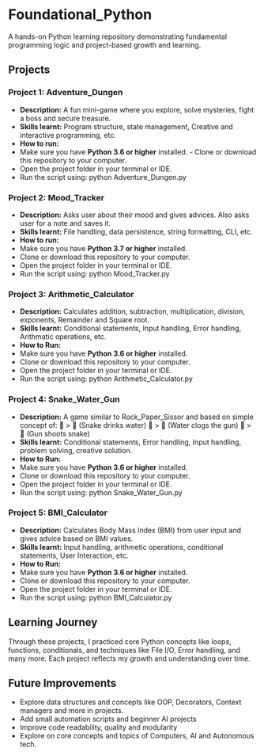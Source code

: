 # Foundational_Python
A hands-on Python learning repository demonstrating fundamental programming logic and project-based growth and learning.

## Projects

### Project 1: Adventure_Dungen
- **Description:** A fun mini-game where you explore, solve mysteries, fight a boss and secure treasure.
- **Skills learnt:** Program structure, state management, Creative and interactive programming, etc.
- **How to run:**
-  Make sure you have **Python 3.6 or higher** installed.   - Clone or download this repository to your computer.
- Open the project folder in your terminal or IDE.
- Run the script using: python Adventure_Dungen.py
  

### Project 2: Mood_Tracker
- **Description:** Asks user about their mood and gives advices. Also asks user for a note and saves it.
- **Skills learnt:** File handling, data persistence, string formatting, CLI, etc.
- **How to run:**
- Make sure you have **Python 3.7 or higher** installed.
- Clone or download this repository to your computer.
- Open the project folder in your terminal or IDE.
- Run the script using: python Mood_Tracker.py

### Project 3: Arithmetic_Calculator
- **Description:** Calculates addition, subtraction, multiplication, division, exponents, Remainder and Square root. 
- **Skills learnt:** Conditional statements, Input handling, Error handling, Arithmatic operations, etc. 
- **How to Run:**
- Make sure you have **Python 3.6 or higher** installed.
- Clone or download this repository to your computer.
- Open the project folder in your terminal or IDE.
- Run the script using: python Arithmetic_Calculator.py

### Project 4: Snake_Water_Gun
- **Description:** A game similar to Rock_Paper_Sissor and based on simple concept of:
  🐍 > 🌊 (Snake drinks water)
  🌊 > 🔫 (Water clogs the gun)
  🔫 > 🐍 (Gun shoots snake)
- **Skills learnt:** Conditional statements, Error handling, Input handling, problem solving, creative solution. 
- **How to Run:**
- Make sure you have **Python 3.6 or higher** installed.
- Clone or download this repository to your computer.
- Open the project folder in your terminal or IDE.
- Run the script using: python Snake_Water_Gun.py


### Project 5: BMI_Calculator
- **Description:** Calculates Body Mass Index (BMI) from user input and gives advice based on BMI values.  
- **Skills learnt:** Input handling, arithmetic operations, conditional statements, User Interaction, etc.
- **How to Run:**
- Make sure you have **Python 3.6 or higher** installed.
- Clone or download this repository to your computer.
- Open the project folder in your terminal or IDE.
- Run the script using: python BMI_Calculator.py

## Learning Journey
Through these projects, I practiced core Python concepts like loops, functions, conditionals, and techniques like File I/O, Error handling, and many more. Each project reflects my growth and understanding over time.

## Future Improvements
- Explore data structures and concepts like OOP, Decorators, Context managers and more in projects. 
- Add small automation scripts and beginner AI projects  
- Improve code readability, quality and modularity
- Explore on core concepts and topics of Computers, AI and Autonomous tech.
